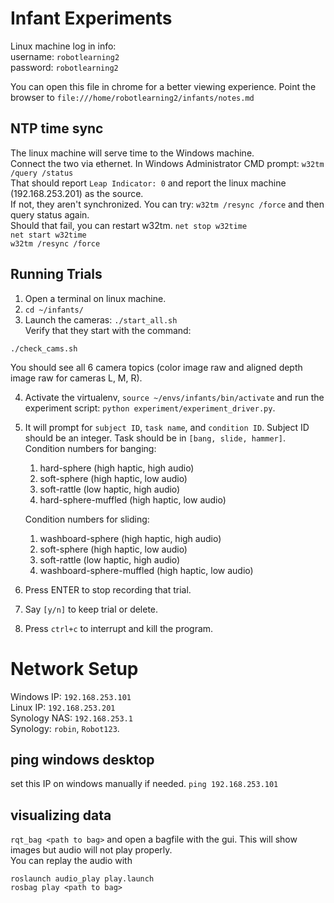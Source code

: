 # Infant Experiments
Linux machine log in info:   
username: `robotlearning2`  
password: `robotlearning2`  

You can open this file in chrome for a better viewing experience.
Point the browser to 
`file:///home/robotlearning2/infants/notes.md` 


## NTP time sync 
The linux machine will serve time to the Windows machine.   
Connect the two via ethernet. 
In Windows Administrator CMD prompt: 
`w32tm /query /status`  
That should report `Leap Indicator: 0` and report the linux machine (192.168.253.201) as the source.  
If not, they aren't synchronized.  You can try: 
`w32tm /resync /force`  and then query status again.   
Should that fail, you can restart w32tm. 
`net stop w32time`  
`net start w32time`  
`w32tm /resync /force`   

## Running Trials
1. Open a terminal on linux machine. 
2. `cd ~/infants/`
3. Launch the cameras: `./start_all.sh`   
Verify that they start with the command:   
```
./check_cams.sh
```  
You should see all 6 camera topics (color image raw and aligned depth image raw for cameras L, M, R).   

4. Activate the virtualenv, `source ~/envs/infants/bin/activate` and run the experiment script: 
`python experiment/experiment_driver.py`.
5. It will prompt for `subject ID`, `task name`, and `condition ID`. 
Subject ID should be an integer. Task should be in `[bang, slide, hammer]`.    
    Condition numbers for banging: 
    1. hard-sphere              (high haptic, high audio)
    2. soft-sphere              (high haptic, low audio)
    3. soft-rattle              (low haptic, high audio)
    4. hard-sphere-muffled      (high haptic, low audio)

    Condition numbers for sliding: 
    1. washboard-sphere         (high haptic, high audio)
    2. soft-sphere              (high haptic, low audio)
    3. soft-rattle              (low haptic, high audio)
    4. washboard-sphere-muffled (high haptic, low audio)

6. Press ENTER to stop recording that trial. 
7. Say `[y/n]` to keep trial or delete. 
8. Press `ctrl+c` to interrupt and kill the program. 

# Network Setup
Windows IP: `192.168.253.101`  
Linux IP: `192.168.253.201`   
Synology NAS: `192.168.253.1`    
Synology: `robin`, `Robot123`.  

## ping windows desktop 
set this IP on windows manually if needed. 
`ping 192.168.253.101`

## visualizing data
`rqt_bag <path to bag>` and open a bagfile with the gui. This will show images but audio will not play properly.   
You can replay the audio with 
```
roslaunch audio_play play.launch
rosbag play <path to bag>
```
